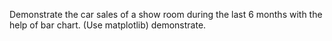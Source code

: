 Demonstrate the car sales of a show room during the last 6 months with the help of bar chart. (Use matplotlib) demonstrate.